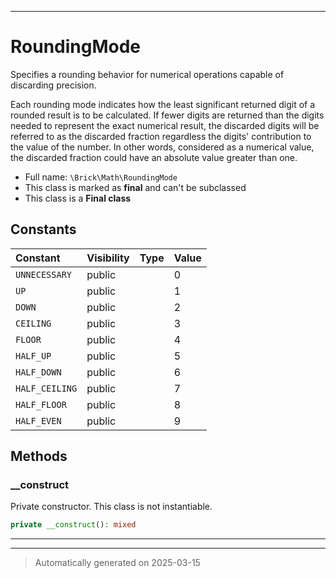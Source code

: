 ***

# RoundingMode

Specifies a rounding behavior for numerical operations capable of discarding precision.

Each rounding mode indicates how the least significant returned digit of a rounded result
is to be calculated. If fewer digits are returned than the digits needed to represent the
exact numerical result, the discarded digits will be referred to as the discarded fraction
regardless the digits' contribution to the value of the number. In other words, considered
as a numerical value, the discarded fraction could have an absolute value greater than one.

* Full name: `\Brick\Math\RoundingMode`
* This class is marked as **final** and can't be subclassed
* This class is a **Final class**


## Constants

| Constant | Visibility | Type | Value |
|:---------|:-----------|:-----|:------|
|`UNNECESSARY`|public| |0|
|`UP`|public| |1|
|`DOWN`|public| |2|
|`CEILING`|public| |3|
|`FLOOR`|public| |4|
|`HALF_UP`|public| |5|
|`HALF_DOWN`|public| |6|
|`HALF_CEILING`|public| |7|
|`HALF_FLOOR`|public| |8|
|`HALF_EVEN`|public| |9|


## Methods


### __construct

Private constructor. This class is not instantiable.

```php
private __construct(): mixed
```












***


***
> Automatically generated on 2025-03-15
